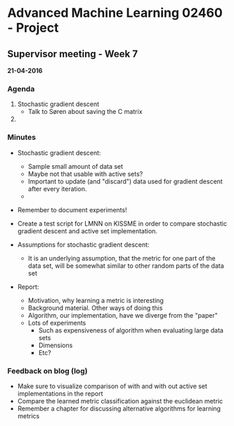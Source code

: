 # Advanced Machine Learning 02460 - Project
## Supervisor meeting - Week 7
**21-04-2016**

### Agenda
1. Stochastic gradient descent 
    * Talk to Søren about saving the C matrix 
2. 


### Minutes
- Stochastic gradient descent:
    - Sample small amount of data set
    - Maybe not that usable with active sets?
    - Important to update (and "discard") data used for gradient descent after every iteration.
    - 
- Remember to document experiments!
- Create a test script for LMNN on KISSME in order to compare stochastic gradient descent and active set implementation.

- Assumptions for stochastic gradient descent:
    - It is an underlying assumption, that the metric for one part of the data set, will be somewhat similar to other random parts of the data set

- Report:
    - Motivation, why learning a metric is interesting
    - Background material. Other ways of doing this
    - Algorithm, our implementation, have we diverge from the "paper"
    - Lots of experiments
        - Such as expensiveness of algorithm when evaluating large data sets
        - Dimensions
        - Etc?

### Feedback on blog (log)
- Make sure to visualize comparison of with and with out active set implementations in the report
- Compare the learned metric classification against the euclidean metric
- Remember a chapter for discussing alternative algorithms for learning metrics